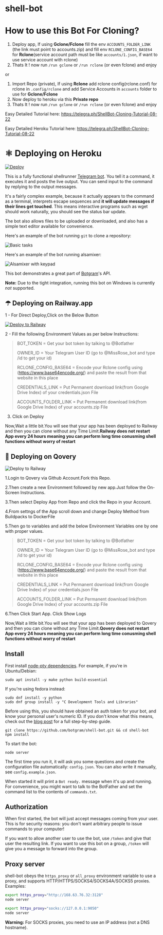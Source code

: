# shell-bot

# How to use this Bot For Cloning?

1. Deploy app, If using **Gclone/Fclone** fill the env ``ACCOUNTS_FOLDER_LINK`` (the link must point to accounts.zip) and fill env ``RCLONE_CONFIG_BASE64`` for **Rclone**(service account path must be like ``accounts/1.json``, if want to use service account with rclone)
2. Thats It ! now run ``/run gclone`` or ``/run rclone`` (or even fclone) and enjoy

or

1. Import Repo (private), If using **Rclone** add rclone config(rclone.conf) for rclone in ``.config/rclone`` and add Service Accounts in ``accounts`` folder to use for **Gclone/Fclone**
2. Now deploy to heroku via this **Private repo**
3. Thats It ! now run ``/run gclone`` or ``/run rclone`` (or even fclone) and enjoy

Easy Detailed Tutorial here: https://telegra.ph/ShellBot-Cloning-Tutorial-08-22


Easy Detailed Heroku Tutorial here: https://telegra.ph/ShellBot-Cloning-Tutorial-08-22

# ⚛️ Deploying on Heroku

[![Deploy](https://www.herokucdn.com/deploy/button.svg)](https://heroku.com/deploy)

This is a fully functional shellrunner [Telegram bot][]. You tell it a
command, it executes it and posts the live output. You can send input to the
command by replying to the output messages.

It's a fairly complex example, because it actually appears to the
command as a terminal, interprets escape sequences and **it will
update messages if their lines get touched**. This means interactive
programs such as wget should work naturally, you should see the
status bar update.

The bot also allows files to be uploaded or downloaded, and also
has a simple text editor available for convenience.

Here's an example of the bot running `git` to clone a repository:

![Basic tasks](http://i.imgur.com/Xxtoe4G.png)

Here's an example of the bot running alsamixer:

![Alsamixer with keypad](http://i.imgur.com/j8aXFLd.png)

This bot demonstrates a great part of [Botgram][]'s API.

**Note:** Due to the tight integration, running this bot on Windows is
currently *not* supported.

## ☂ Deploying on Railway.app

1 - For Direct Deploy,Click on the Below Button
<p><a href="https://railway.app/new/template?template=https://github.com/aishik2005/shell&envs=BOT_TOKEN,OWNER_ID,RCLONE_CONFIG_BASE64,CREDENTIALS_LINK,ACCOUNTS_FOLDER_LINK"><img src="https://img.shields.io/badge/Deploy%20To%20Railway-black?style=for-the-badge&logo=railway" alt="Deploy to Railway" /></a></p>

2 - Fill the following Environment Values as per below Instructions:

> BOT_TOKEN = Get your bot token by talking to @Botfather
> 
> OWNER_ID = Your Telegram User ID (go to @MissRose_bot and type /id to get your id)
> 
> RCLONE_CONFIG_BASE64 = Encode your Rclone config using (https://www.base64encode.org/) and paste the result from that website in this place
> 
> CREDENTIALS_LINK = Put Permanent download link(from Google Drive Index) of your credentials.json File
> 
> ACCOUNTS_FOLDER_LINK = Put Permanent download link(from Google Drive Index) of your accounts.zip File

3. Click on Deploy

Now,Wait a little bit.You will see that your app has been deployed to Railway and then you can clone without any Time Limit.<b>Railway does not restart App every 24 hours meaning you can perform long time conusming shell functions without worry of restart </b>

## 🌟 Deploying on Qovery
<p><img src="https://www.eu-startups.com/wp-content/uploads/2021/03/qovery.jpg" alt="Deploy to Railway" /></p>

1.Login to Qovery via Github Account.Fork this Repo.

2.Then create a new Environment followed by new app.Just follow the On-Screen Instructions.

3.Then select Deploy App from Repo and click the Repo in your Account.

4.From settngs of the App scroll down and change Deploy Method from Buildpacks to DockerFile

5.Then go to variables and add the below Environment Variables one by one with proper values.

> BOT_TOKEN = Get your bot token by talking to @Botfather
> 
> OWNER_ID = Your Telegram User ID (go to @MissRose_bot and type /id to get your id)
> 
> RCLONE_CONFIG_BASE64 = Encode your Rclone config using (https://www.base64encode.org/) and paste the result from that website in this place

> CREDENTIALS_LINK = Put Permanent download link(from Google Drive Index) of your credentials.json File
> 
> ACCOUNTS_FOLDER_LINK = Put Permanent download link(from Google Drive Index) of your accounts.zip File
> 

6.Then Click Start App. Click Show Logs

Now,Wait a little bit.You will see that your app has been deployed to Qovery and then you can clone without any Time Limit.<b>Qovery does not restart App every 24 hours meaning you can perform long time conusming shell functions without worry of restart </b>


## Install

First install [node-pty dependencies](https://github.com/Microsoft/node-pty#dependencies). For example, if you're in Ubuntu/Debian:

~~~
sudo apt install -y make python build-essential
~~~

If you're using fedora instead:
```
sudo dnf install -y python
sudo dnf group install -y "C Development Tools and Libraries" 
```

Before using this, you should have obtained an auth token for your bot,
and know your personal user's numeric ID. If you don't know what this
means, check out the [blog post][] for a full step-by-step guide.

~~~
git clone https://github.com/botgram/shell-bot.git && cd shell-bot
npm install
~~~

To start the bot:

~~~
node server
~~~

The first time you run it, it will ask you some questions and create
the configuration file automatically: `config.json`. You can also
write it manually, see `config.example.json`.

When started it will print a `Bot ready.` message when it's up and running.
For convenience, you might want to talk to the BotFather and set the
command list to the contents of `commands.txt`.

## Authorization

When first started, the bot will just accept messages coming from your user.
This is for security reasons: you don't want arbitrary people to issue
commands to your computer!

If you want to allow another user to use the bot, use `/token` and give
that user the resulting link. If you want to use this bot on a group,
`/token` will give you a message to forward into the group.

## Proxy server

shell-bot obeys the `https_proxy` or `all_proxy` environment variable
to use a proxy, and supports HTTP/HTTPS/SOCKS4/SOCKS4A/SOCKS5 proxies.
Examples:

~~~ bash
export https_proxy="http://168.63.76.32:3128"
node server

export https_proxy="socks://127.0.0.1:9050"
node server
~~~

**Warning:** For SOCKS proxies, you need to use an IP address (not a DNS hostname).



[Telegram bot]: https://core.telegram.org/bots
[Botgram]: https://botgram.js.org
[blog post]: https://alba.sh/blog/telegram-shell-bot/
